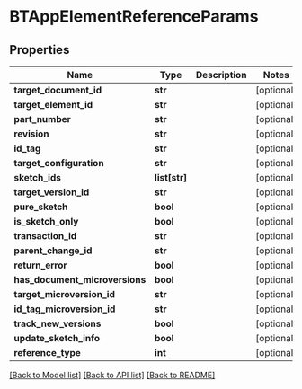 # BTAppElementReferenceParams

## Properties
Name | Type | Description | Notes
------------ | ------------- | ------------- | -------------
**target_document_id** | **str** |  | [optional] 
**target_element_id** | **str** |  | [optional] 
**part_number** | **str** |  | [optional] 
**revision** | **str** |  | [optional] 
**id_tag** | **str** |  | [optional] 
**target_configuration** | **str** |  | [optional] 
**sketch_ids** | **list[str]** |  | [optional] 
**target_version_id** | **str** |  | [optional] 
**pure_sketch** | **bool** |  | [optional] 
**is_sketch_only** | **bool** |  | [optional] 
**transaction_id** | **str** |  | [optional] 
**parent_change_id** | **str** |  | [optional] 
**return_error** | **bool** |  | [optional] 
**has_document_microversions** | **bool** |  | [optional] 
**target_microversion_id** | **str** |  | [optional] 
**id_tag_microversion_id** | **str** |  | [optional] 
**track_new_versions** | **bool** |  | [optional] 
**update_sketch_info** | **bool** |  | [optional] 
**reference_type** | **int** |  | [optional] 

[[Back to Model list]](../README.md#documentation-for-models) [[Back to API list]](../README.md#documentation-for-api-endpoints) [[Back to README]](../README.md)


